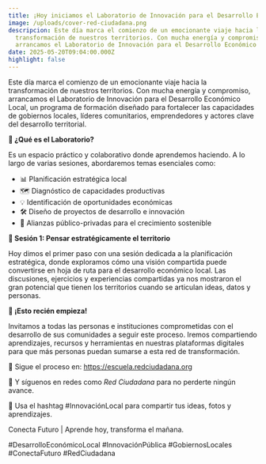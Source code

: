 ```yaml
---
title: ¡Hoy iniciamos el Laboratorio de Innovación para el Desarrollo Económico Local!
image: /uploads/cover-red-ciudadana.png
descripcion: Este día marca el comienzo de un emocionante viaje hacia la
  transformación de nuestros territorios. Con mucha energía y compromiso,
  arrancamos el Laboratorio de Innovación para el Desarrollo Económico Local.
date: 2025-05-20T09:04:00.000Z
highlight: false
---
```

Este día marca el comienzo de un emocionante viaje hacia la transformación de nuestros territorios. Con mucha energía y compromiso, arrancamos el Laboratorio de Innovación para el Desarrollo Económico Local, un programa de formación diseñado para fortalecer las capacidades de gobiernos locales, líderes comunitarios, emprendedores y actores clave del desarrollo territorial.

**🌱 ¿Qué es el Laboratorio?**

Es un espacio práctico y colaborativo donde aprendemos haciendo. A lo largo de varias sesiones, abordaremos temas esenciales como:

* 📊 Planificación estratégica local
* 🗺️ Diagnóstico de capacidades productivas
* 💡 Identificación de oportunidades económicas
* 🛠️ Diseño de proyectos de desarrollo e innovación
* 🤝 Alianzas público-privadas para el crecimiento sostenible

**🧠 Sesión 1: Pensar estratégicamente el territorio**

Hoy dimos el primer paso con una sesión dedicada a la planificación estratégica, donde exploramos cómo una visión compartida puede convertirse en hoja de ruta para el desarrollo económico local. Las discusiones, ejercicios y experiencias compartidas ya nos mostraron el gran potencial que tienen los territorios cuando se articulan ideas, datos y personas.

**📣 ¡Esto recién empieza!**

Invitamos a todas las personas e instituciones comprometidas con el desarrollo de sus comunidades a seguir este proceso. Iremos compartiendo aprendizajes, recursos y herramientas en nuestras plataformas digitales para que más personas puedan sumarse a esta red de transformación.

🔗 Sigue el proceso en: https://escuela.redciudadana.org

📲 Y síguenos en redes como *Red Ciudadana* para no perderte ningún avance.

💬 Usa el hashtag #InnovaciónLocal para compartir tus ideas, fotos y aprendizajes.


Conecta Futuro | Aprende hoy, transforma el mañana.

#DesarrolloEconómicoLocal #InnovaciónPública #GobiernosLocales #ConectaFuturo #RedCiudadana
